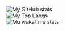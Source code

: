 ![My GitHub stats](https://github-readme-stats.vercel.app/api?username=midorina&count_private=true&show_icons=true&theme=ayu-mirage)  
![My Top Langs](https://github-readme-stats.vercel.app/api/top-langs/?username=midorina&theme=ayu-mirage)  
![Mu wakatime stats](https://github-readme-stats.vercel.app/api/wakatime?username=Midorina&theme=ayu-mirage)
